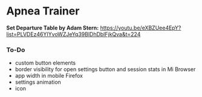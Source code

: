 # Apnea Trainer

**Set Departure Table by Adam Stern:**
https://youtu.be/eXBZUee4EpY?list=PLVDEz46YIYvoWZJeYq39BlDhDblFjkQva&t=224

### To-Do
- custom button elements
- border visibility for open settings button and session stats in Mi Browser
- app width in mobile Firefox
- settings animation
- icon
